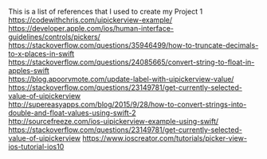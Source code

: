 This is a list of references that I used to create my Project 1 <br />
https://codewithchris.com/uipickerview-example/ <br />
https://developer.apple.com/ios/human-interface-guidelines/controls/pickers/ <br />
https://stackoverflow.com/questions/35946499/how-to-truncate-decimals-to-x-places-in-swift <br />
https://stackoverflow.com/questions/24085665/convert-string-to-float-in-apples-swift <br />
https://blog.apoorvmote.com/update-label-with-uipickerview-value/ <br />
https://stackoverflow.com/questions/23149781/get-currently-selected-value-of-uipickerview <br />
http://supereasyapps.com/blog/2015/9/28/how-to-convert-strings-into-double-and-float-values-using-swift-2 <br />
http://sourcefreeze.com/ios-uipickerview-example-using-swift/ <br />
https://stackoverflow.com/questions/23149781/get-currently-selected-value-of-uipickerview
https://www.ioscreator.com/tutorials/picker-view-ios-tutorial-ios10 <br />
